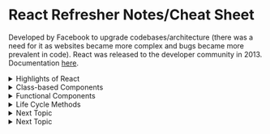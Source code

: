 # React Refresher Notes/Cheat Sheet

Developed by Facebook to upgrade codebases/architecture (there was a need for it as websites became more complex and bugs became more prevalent in code). React was released to the developer community in 2013. Documentation [here](https://reactjs.org/).

<details><summary>Highlights of React</summary>
  
#### 1. DOM Manipulation

The DOM (Document Object Model) is used to display websites through JavaScript (vanilla JS uses imperative style). <strong>Imperative</strong> style directly performs an action for each and every part of an app in response to various user events. The developer must explicitly state each step of how something should be done in order to <strong>repaint</strong> (change an element and add it onto a page) and <strong>reflow</strong> (recalculate layout of the page). This makes it difficult to see relationships between events as the page flow/layout becomes more complex. In React, declarative style is used, instead. <strong>Declarative</strong> style holds the state (data) which allows React to find the best way to manipulate the DOM to load that information. The different states are accounted for in one place which means cleaner and more efficient code quality, as well as faster load time. 

#### 2. Component Architecture

React works heavily with reusable components that can be copied over to various areas on a page or even into other projects. Small components are built and added together to make larger ones. Components are created as JavaScript functions that receive a prop (attribute) and returns something that <em>looks like</em> HTML called JSX. 

#### 3. Data Flow

React follows a <strong>unilateral</strong> data flow from top to bottom which makes it easier to debug code. It creates a virtual DOM that is a treelike object which gives React the ability to look at the blueprint of what needs to be built and modifies the DOM for us. Any time the state (data) changes, React intercepts that and updates the DOM as needed.

#### 4. Library

React only focuses on the <strong>UI (user-interface)</strong> which is why it is considered a <strong>library</strong> rather than a framework. Frameworks give developers all the tools necessary to build an application, whereas libraries provide the core of some functionality (React provides the UI). With React, other modules/libraries can be used to mix and match and customized as needed. React doesn't make assumptions on the tech stack being used, and so it also has cross-platform interactivity (e.g. React Native, React360).
</details>
<details><summary>Class-based Components</summary>

Both functions and classes can be written to return HTML. Class-based components in React have many functionality in them.

##### General Syntax
```
class App extends Component {
  render() {
    return (
    // any JSX (HTML-like syntax in React)
    );
  }
}
```
By using class, there is now access to state. <strong>State</strong> is an object with properties that can be accessed at any point inside class. To access state, call a constructor. This allows us to use this state as many times as possible. 

##### Access State with Class
```
class App extends Component {
  constructor() {
    super();
    
    this.state = {
      // any form of state object
      name: 'Example'
    };
  }

  render() {
    return (
      // render the state from class
      <p>{this.state.name}</p>
      // when user clicks the button, the text above will change based on what is declared in state
      // note that anything inside {} is a JS expression
      <button onClick={() => this.setState({ string: 'Different example' })}>Click me</button>
    )
  }
}
```

Keep in mind that since React follows unilateral data flow, when the state changes, it re-renders the component to display the change.
</details>

<details><summary>Functional Components</summary>

#### 
components take in props (parameters that are passed into the component and come out as objects)
children are anything in between tags <div> {props.child} </div>

</details>

<details><summary>Life Cycle Methods</summary>

methods that get called at diff stages of when built in react components gets rendered
#### componentDidMount

mount - react puts component on the page (renders) and when it does that, it calls the block of code inside the func
note: back ticks are called string interpolation
</details>

<details><summary>Next Topic</summary>

#### 
</details>

<details><summary>Next Topic</summary>

#### 
</details>
